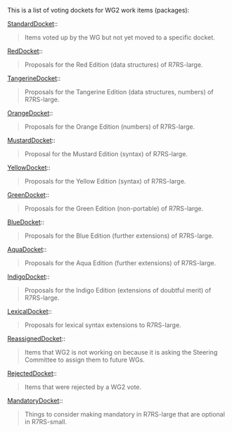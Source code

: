 This is a list of voting dockets for WG2 work items (packages):

[StandardDocket](StandardDocket.md)::
> Items voted up by the WG but not yet moved to a specific docket.

[RedDocket](RedDocket.md)::
> Proposals for the Red Edition (data structures) of R7RS-large.

[TangerineDocket](TangerineDocket.md)::
> Proposals for the Tangerine Edition (data structures, numbers) of R7RS-large.

[OrangeDocket](OrangeDocket.md)::
> Proposals for the Orange Edition (numbers) of R7RS-large.

[MustardDocket](MustardDocket.md)::
> Proposal for the Mustard Edition (syntax) of R7RS-large.

[YellowDocket](YellowDocket.md)::
> Proposals for the Yellow Edition (syntax) of R7RS-large.

[GreenDocket](GreenDocket.md)::
> Proposals for the Green Edition (non-portable) of R7RS-large.

[BlueDocket](BlueDocket.md)::
> Proposals for the Blue Edition (further extensions) of R7RS-large.

[AquaDocket](AquaDocket.md)::
> Proposals for the Aqua Edition (further extensions) of R7RS-large.

[IndigoDocket](IndigoDocket.md)::
> Proposals for the Indigo Edition (extensions of doubtful merit) of R7RS-large.

[LexicalDocket](LexicalDocket.md)::
> Proposals for lexical syntax extensions to R7RS-large.


[ReassignedDocket](ReassignedDocket.md)::
> Items that WG2 is not working on because it is asking the Steering Committee to assign them to future WGs.

[RejectedDocket](RejectedDocket.md)::
> Items that were rejected by a WG2 vote.

[MandatoryDocket](MandatoryDocket.md)::
> Things to consider making mandatory in R7RS-large that are optional in R7RS-small.

